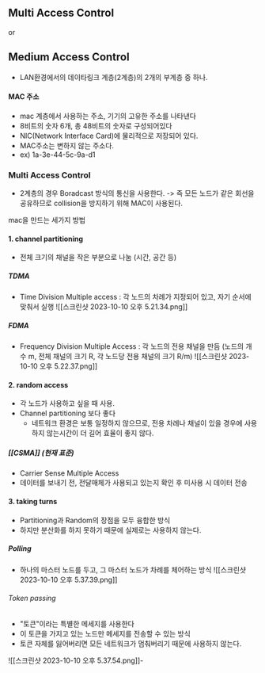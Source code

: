 ## Multi Access Control 
or
## Medium Access Control
- LAN환경에서의 데이타링크 계층(2계층)의 2개의 부계층 중 하나.

#### MAC 주소
- mac 계층에서 사용하는 주소, 기기의 고유한 주소를 나타낸다
- 8비트의 숫자 6개, 총 48비트의 숫자로 구성되어있다
- NIC(Network Interface Card)에 물리적으로 저장되어 있다.
- MAC주소는 변하지 않는 주소다.
- ex) 1a-3e-44-5c-9a-d1

### Multi Access Control
- 2계층의 경우 Boradcast 방식의 통신을 사용한다.
	-> 즉 모든 노드가 같은 회선을 공유하므로 collision을 방지하기 위해 MAC이 사용된다.

mac을 만드는 세가지 방법
#### 1. channel partitioning
- 전체 크기의 채널을 작은 부분으로 나눔 (시간, 공간 등)
##### TDMA
- Time Division Multiple access : 각 노드의 차례가 지정되어 있고, 자기 순서에 맞춰서 실행
![[스크린샷 2023-10-10 오후 5.21.34.png]]

##### FDMA
- Frequency Division Multiple Access : 각 노드의 전용 채널을 만듬
	(노드의 개수 m, 전체 채널의 크기 R, 각 노드당 전용 채널의 크기 R/m)
![[스크린샷 2023-10-10 오후 5.22.37.png]]

#### 2. random access
- 각 노드가 사용하고 싶을 때 사용.
- Channel partitioning 보다 좋다
	- 네트워크 환경은 보통 일정하지 않으므로, 전용 차례나 채널이 있을 경우에 사용하지 않는시간이 더 길어 효율이 좋지 않다.
##### [[CSMA]] (현재 표준)
- Carrier Sense Multiple Access
- 데이터를 보내기 전, 전달매체가 사용되고 있는지 확인 후 미사용 시 데이터 전송

#### 3. taking turns
- Partitioning과 Random의 장점을 모두 융합한 방식
- 하지만 분산화를 하지 못하기 때문에 실제로는 사용하지 않는다.

##### Polling
- 하나의 마스터 노드를 두고, 그 마스터 노드가 차례를 체어하는 방식
![[스크린샷 2023-10-10 오후 5.37.39.png]]
###### Token passing
- "토큰"이라는 특별한 메세지를 사용한다
- 이 토큰을 가지고 있는 노드만 메세지를 전송할 수 있는 방식
- 토큰 자체를 잃어버리면 모든 네트워크가 멈춰버리기 때문에 사용하지 않는다.

![[스크린샷 2023-10-10 오후 5.37.54.png]]- 